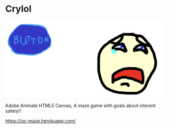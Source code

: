 # Crylol


<img src="https://github.com/daminals/crylol/blob/master/static/cry.png">

Adobe Animate HTML5 Canvas, 
A maze game with goals about interent safety!!

https://isc-maze.herokuapp.com/

